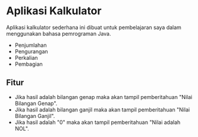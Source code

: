 # Aplikasi Kalkulator

Aplikasi kalkulator sederhana ini dibuat untuk pembelajaran saya dalam menggunakan bahasa pemrograman Java.

- Penjumlahan
- Pengurangan
- Perkalian
- Pembagian

## Fitur

- Jika hasil adalah bilangan genap maka akan tampil pemberitahuan "Nilai Bilangan Genap".
- Jika hasil adalah bilangan ganjil maka akan tampil pemberitahuan "Nilai Bilangan Ganjil".
- Jika hasil adalah "0" maka akan tampil pemberitahuan "Nilai adalah NOL".

